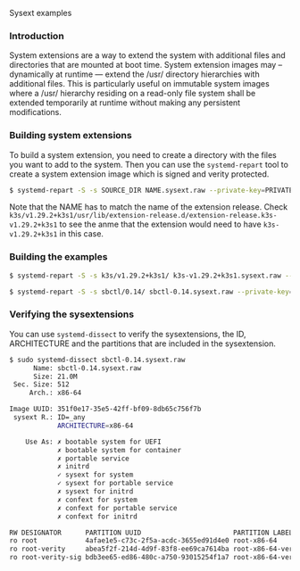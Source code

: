 Sysext examples


### Introduction

System extensions are a way to extend the system with additional files and directories that are mounted at boot time. System extension images may – dynamically at runtime — extend the /usr/ directory hierarchies with additional files. This is particularly useful on immutable system images where a /usr/ hierarchy residing on a read-only file system shall be extended temporarily at runtime without making any persistent modifications.


### Building system extensions

To build a system extension, you need to create a directory with the files you want to add to the system. Then you can use the `systemd-repart` tool to create a system extension image which is signed and verity protected.

```bash
$ systemd-repart -S -s SOURCE_DIR NAME.sysext.raw --private-key=PRIVATE_KEY --certificate=CERTIFICATE       
```

Note that the NAME has to match the name of the extension release. Check `k3s/v1.29.2+k3s1/usr/lib/extension-release.d/extension-release.k3s-v1.29.2+k3s1` to see the anme that the extension would need to have `k3s-v1.29.2+k3s1` in this case.


### Building the examples

```bash
$ systemd-repart -S -s k3s/v1.29.2+k3s1/ k3s-v1.29.2+k3s1.sysext.raw --private-key=PRIVATE_KEY --certificate=CERTIFICATE    
```

```bash
$ systemd-repart -S -s sbctl/0.14/ sbctl-0.14.sysext.raw --private-key=PRIVATE_KEY --certificate=CERTIFICATE    
```

### Verifying the sysextensions

You can use `systemd-dissect` to verify the sysextensions, the ID, ARCHITECTURE and the partitions that are included in the sysextension.

```bash
$ sudo systemd-dissect sbctl-0.14.sysext.raw
      Name: sbctl-0.14.sysext.raw
      Size: 21.0M
 Sec. Size: 512
     Arch.: x86-64

Image UUID: 351f0e17-35e5-42ff-bf09-8db65c756f7b
 sysext R.: ID=_any
            ARCHITECTURE=x86-64

    Use As: ✗ bootable system for UEFI
            ✗ bootable system for container
            ✗ portable service
            ✗ initrd
            ✓ sysext for system
            ✓ sysext for portable service
            ✗ sysext for initrd
            ✗ confext for system
            ✗ confext for portable service
            ✗ confext for initrd

RW DESIGNATOR      PARTITION UUID                       PARTITION LABEL        FSTYPE                AR>
ro root            4afae1e5-c73c-2f5a-acdc-3655ed91d4e0 root-x86-64            erofs                 x8>
ro root-verity     abea5f2f-214d-4d9f-83f8-ee69ca7614ba root-x86-64-verity     DM_verity_hash        x8>
ro root-verity-sig bdb3ee65-ed86-480c-a750-93015254f1a7 root-x86-64-verity-sig verity_hash_signature x8>
```